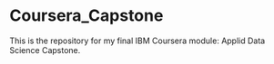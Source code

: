 # Coursera_Capstone
This is the repository for my final IBM Coursera module: Applid Data Science Capstone.

